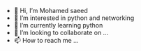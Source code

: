 - 👋 Hi, I’m Mohamed saeed
- 👀 I’m interested in python and networking
- 🌱 I’m currently learning python 
- 💞️ I’m looking to collaborate on ...
- 📫 How to reach me ...

<!---
msaeed87/msaeed87 is a ✨ special ✨ repository because its `README.md` (this file) appears on your GitHub profile.
You can click the Preview link to take a look at your changes.
--->
